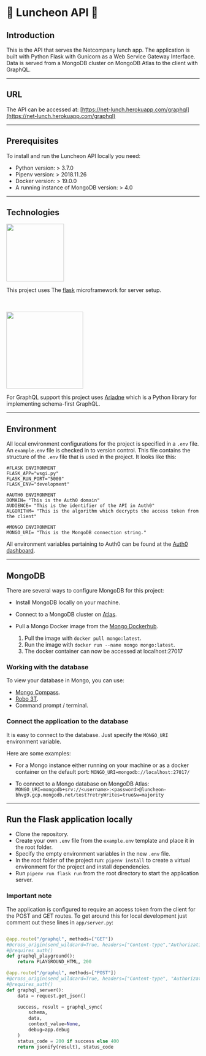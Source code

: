 # :fork_and_knife: Luncheon API :fork_and_knife:

## Introduction

This is the API that serves the Netcompany lunch app. The application is built with Python Flask with Gunicorn as a Web Service Gateway Interface. Data is served from a MongoDB cluster on MongoDB Atlas to the client with GraphQL.

---

## URL

The API can be accessed at: [https://net-lunch.herokuapp.com/graphql](https://net-lunch.herokuapp.com/graphql)

---

## Prerequisites

To install and run the Luncheon API locally you need:

* Python version: > 3.7.0
* Pipenv version: > 2018.11.26
* Docker version: > 19.0.0
* A running instance of MongoDB version: > 4.0
  
---

## Technologies

<img src="https://flask.palletsprojects.com/en/1.1.x/_images/flask-logo.png" height="150"/>

This project uses The [flask](https://flask.palletsprojects.com/en/1.1.x/) microframework for server setup.

<br/>
<br/>

<img src="https://ariadnegraphql.org/docs/assets/logo-vertical.png" height="200"/>

For GraphQL support this project uses [Ariadne](https://ariadnegraphql.org/) which is a Python library for implementing schema-first GraphQL.

---

## Environment

All local environment configurations for the project is specified in a `.env` file. An `example.env` file is checked in to version control. This file contains the structure of the `.env` file that is used in the project. It looks like this:

```(.env)
#FLASK ENVIRONMENT
FLASK_APP="wsgi.py"
FLASK_RUN_PORT="5000"
FLASK_ENV="development"
​
#AUTH0 ENVIRONMENT
DOMAIN= "This is the Auth0 domain"
AUDIENCE= "This is the identifier of the API in Auth0"
ALGORITHM= "This is the algorithm which decrypts the access token from the client"

#MONGO ENVIRONMENT
MONGO_URI= "This is the MongoDB connection string."
```

All  environment variables pertaining to Auth0 can be found at the [Auth0 dashboard](https://auth0.com/).

---

## MongoDB

There are several ways to configure MongoDB for this project:

* Install MongoDB locally on your machine.

* Connect to a MongoDB cluster on [Atlas](https://www.mongodb.com/cloud/atlas).

* Pull a Mongo Docker image from the [Mongo Dockerhub](https://hub.docker.com/_/mongo).
  
    1. Pull the image with `docker pull mongo:latest`.
    2. Run the image with `docker run --name mongo mongo:latest`.
    3. The docker container can now be accessed at localhost:27017

### Working with the database

To view your database in Mongo, you can use:

* [Mongo Compass](https://www.mongodb.com/download-center/compass).
* [Robo 3T](https://robomongo.org/).
* Command prompt / terminal.

### Connect the application to the database

It is easy to connect to the database. Just specify the `MONGO_URI` environment variable.

Here are some examples:

* For a Mongo instance either running on your machine or as a docker container on the default port: `MONGO_URI=mongodb://localhost:27017/`

* To connect to a Mongo database on MongoDB Atlas: `MONGO_URI=mongodb+srv://<username>:<password>@luncheon-bhvg9.gcp.mongodb.net/test?retryWrites=true&w=majority`

---

## Run the Flask application locally

* Clone the repository.
* Create your own `.env` file from the `example.env` template and place it in the root folder.
* Specify the empty environment variables in the new `.env` file.
* In the root folder of the project run: `pipenv install` to create a virtual environment for the project and install dependencies.
* Run `pipenv run flask run` from the root directory to start the application server.

### Important note

The application is configured to require an access token from the client for the POST and GET routes. To get around this for local development just comment out these lines in `app/server.py`:

```python

@app.route("/graphql", methods=["GET"])
#@cross_origin(send_wildcard=True, headers=["Content-type","Authorization"])
#@requires_auth()
def graphql_playground():
    return PLAYGROUND_HTML, 200

@app.route("/graphql", methods=["POST"])
#@cross_origin(send_wildcard=True, headers=["Content-type", "Authorization"])
#@requires_auth()
def graphql_server():
    data = request.get_json()

    success, result = graphql_sync(
        schema,
        data,
        context_value=None,
        debug=app.debug
    )
    status_code = 200 if success else 400
    return jsonify(result), status_code
```

